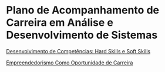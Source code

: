 # Plano de Acompanhamento de Carreira em Análise e Desenvolvimento de Sistemas

[Desenvolvimento de Competências: Hard Skills e Soft Skills](Plano%20de%20Acompanhamento%20de%20Carreira%20em%20Ana%CC%81lise%20e%20%206e0ccd9db387476aa3489e6816b91acf/Desenvolvimento%20de%20Compete%CC%82ncias%20Hard%20Skills%20e%20Sof%209292d7afc487437e8f1aba7d5f3c53c2.md)

[Empreendedorismo Como Oportunidade de Carreira](Plano%20de%20Acompanhamento%20de%20Carreira%20em%20Ana%CC%81lise%20e%20%206e0ccd9db387476aa3489e6816b91acf/Empreendedorismo%20Como%20Oportunidade%20de%20Carreira%20ca9c19bfd76f4f49a46c9ecfb264f949.md)